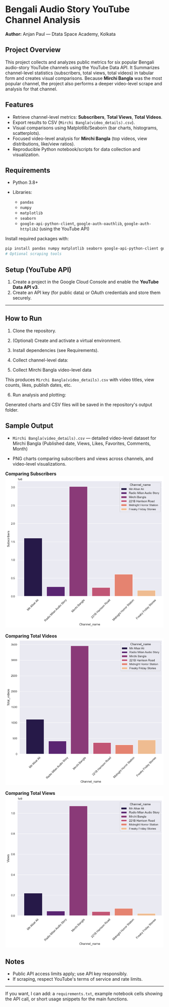 # Bengali Audio Story YouTube Channel Analysis

**Author:** Anjan Paul — Dtata Space Academy, Kolkata

## Project Overview

This project collects and analyzes public metrics for six popular Bengali audio-story YouTube channels using the YouTube Data API. It Summarizes channel-level statistics (subscribers, total views, total videos) in tabular form and creates visual comparisons. Because **Mirchi Bangla** was the most popular channel, the project also performs a deeper video-level scrape and analysis for that channel.

## Features

* Retrieve channel-level metrics: **Subscribers**, **Total Views**, **Total Videos**.
* Export results to CSV (`Mirchi Bangla(video_details).csv`).
* Visual comparisons using Matplotlib/Seaborn (bar charts, histograms, scatterplots).
* Focused video-level analysis for **Mirchi Bangla** (top videos, view distributions, like/view ratios).
* Reproducible Python notebook/scripts for data collection and visualization.

## Requirements

* Python 3.8+
* Libraries:

  * `pandas`
  * `numpy`
  * `matplotlib`
  * `seaborn`
  * `google-api-python-client`, `google-auth-oauthlib`, `google-auth-httplib2` (using the YouTube API)


Install required packages with:

```bash
pip install pandas numpy matplotlib seaborn google-api-python-client google-auth-oauthlib google-auth-httplib2
# Optional scraping tools
```

## Setup (YouTube API)

1. Create a project in the Google Cloud Console and enable the **YouTube Data API v3**.
2. Create an API key (for public data) or OAuth credentials and store them securely.

 ---
## How to Run

1. Clone the repository.
2. (Optional) Create and activate a virtual environment.
3. Install dependencies (see Requirements).
4. Collect channel-level data:

5. Collect Mirchi Bangla video-level data

This produces `Mirchi Bangla(video_details).csv` with video titles, view counts, likes, publish dates, etc.

6. Run analysis and plotting:

Generated charts and CSV files will be saved in the repository's output folder.

## Sample Output

* `Mirchi Bangla(video_details).csv` — detailed video-level dataset for Mirchi Bangla (Published date, Views, Likes, Favorites,	Comments, Month)

* PNG charts comparing subscribers and views across channels, and video-level visualizations.

**Comparing Subscribers**
![Subscribers](./images/Subscribers.png)

**Comparing Total Videos**
![Total_videos](./images/Total_videos.png)

**Comparing Total Views**
![Views](./images/Views.png)
## Notes

* Public API access limits apply; use API key responsibly.
* If scraping, respect YouTube's terms of service and rate limits.

---

If you want, I can add: a `requirements.txt`, example notebook cells showing the API call, or short usage snippets for the main functions.
